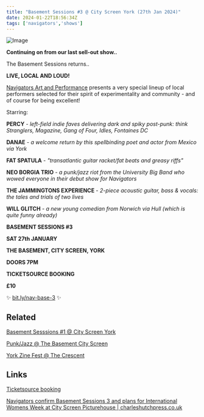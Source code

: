```yaml
---
title: "Basement Sessions #3 @ City Screen York (27th Jan 2024)"
date: 2024-01-22T18:56:34Z
tags: ['navigators','shows']
---
```

![Image](/2024-01-22-navigators-art-basement-sessions-3/2024-01-22-navigators-basement-sessions-3-city-screen-flyer.png)

**Continuing on from our last sell-out show..**

The Basement Sessions returns..

**LIVE, LOCAL AND LOUD!**

[Navigators Art and Performance](https://www.instagram.com/navigatorsart) presents a very special lineup of local performers selected for their spirit of experimentality and community - and of course for being excellent!

Starring:

**PERCY** - *left-field indie faves delivering dark and spiky post-punk: think Stranglers, Magazine, Gang of Four, Idles, Fontaines DC*

**DANAE** - *a welcome return by this spellbinding poet and actor from Mexico via York*

**FAT SPATULA** - *"transatlantic guitar racket/fat beats and greasy riffs"*

**NEO BORGIA TRIO** - *a punk/jazz riot from the University Big Band who wowed everyone in their debut show for Navigators*

**THE JAMMINGTONS EXPERIENCE** - *2-piece acoustic guitar, bass & vocals: the tales and trials of two lives*

**WILL GLITCH** - *a new young comedian from Norwich via Hull (which is quite funny already)*



**BASEMENT SESSIONS #3**

**SAT 27th JANUARY**

**THE BASEMENT, CITY SCREEN, YORK**

**DOORS 7PM**

**TICKETSOURCE BOOKING**

**£10**

✨ [bit.ly/nav-base-3](bit.ly/nav-base-3) ✨


## Related

[Basement Sesssions #1 @ City Screen York](/posts/2023-11-18-navigators-art-basement-sessions-1-city-screen)

[Punk/Jazz @ The Basement City Screen](/posts/2023-10-11-navigators-art-punk-jazz-basement-city-screen/)

[York Zine Fest @ The Crescent](/posts/2023-12-13-york-zine-fest-the-crescent/)


## Links

[Ticketsource booking](https://bit.ly/nav-base-3/)

[Navigators confirm Basement Sessions 3 and plans for International Womens Week at City Screen Picturehouse | charleshutchpress.co.uk](https://charleshutchpress.co.uk/navigators-art-confirms-basement-session3-line-up-and-plans-for-york-international-womens-week-at-city-screen-picturehouse/)

